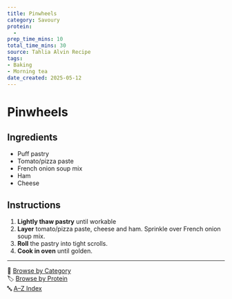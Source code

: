 ```yaml
---
title: Pinwheels
category: Savoury
protein:
  -
prep_time_mins: 10
total_time_mins: 30
source: Tahlia Alvin Recipe
tags: 
- Baking
- Morning tea
date_created: 2025-05-12
---
```


# Pinwheels

## Ingredients

- Puff pastry
- Tomato/pizza paste
- French onion soup mix
- Ham
- Cheese

## Instructions

1. **Lightly thaw pastry** until workable
2. **Layer** tomato/pizza paste, cheese and ham. Sprinkle over French onion soup mix.
3. **Roll** the pastry into tight scrolls.
4. **Cook in oven** until golden. 

---

📁 [Browse by Category](../indexes/categories.md)  
🏷️ [Browse by Protein](../indexes/proteins.md)  
🔤 [A–Z Index](../indexes/alphabet.md)
